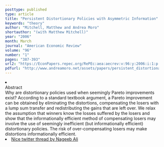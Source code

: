 ```yaml
---
posttype: published
type: article
title: "Persistent Distortionary Policies with Asymmetric Information"
keywords: "theory"
author: "Mitchell, Matthew and Andrea Moro"
shortauthor: "(with Matthew Mitchell)"
year: "2006"
month: March
journal: "American Economic Review"
volume: "96"
number: "1"
pages: "387-393"
url2: "https://EconPapers.repec.org/RePEc:aea:aecrev:v:96:y:2006:i:1:p:387-393"
pdfurl: "http://www.andreamoro.net/assets/papers/persistent_distortionary_policies.pdf"
---
```

<li class='acc_hide'> <div class="title">Abstract</div>
Why are distortionary policies used when seemingly Pareto improvements
exist? According to a standard textbook argument, a Pareto improvement can be obtained
by eliminating the distortions, compensating the losers with a lump sum transfer and
redistributing the gains that are left over. We relax the assumption that winners know
the losses suffered by the losers and show that the informationally efficient method
of compensating losers may involve the use of seemingly inefficient (but informationally
efficient) distortionary policies. The risk of over-compensating losers may make distortions
informationally efficient.
</li>
<li class='acc_hide'>
  <span class="title">
    <a href="https://twitter.com/SNageebAli/status/1354518293516836868?s=20&t=mZs06ypPrMkOlfL9HyFtIw">Nice twitter thread by Nageeb Ali</a>
  </span>
 </li>
